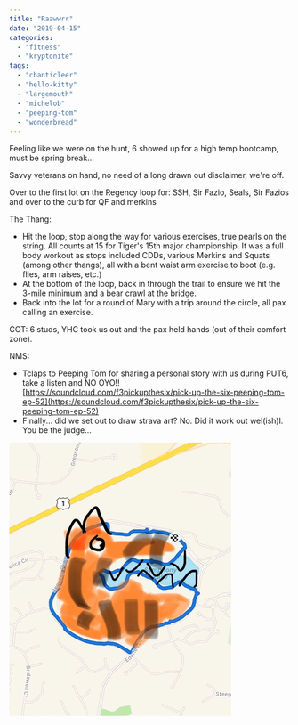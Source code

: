 ```yaml
---
title: "Raawwrr"
date: "2019-04-15"
categories: 
  - "fitness"
  - "kryptonite"
tags: 
  - "chanticleer"
  - "hello-kitty"
  - "largemouth"
  - "michelob"
  - "peeping-tom"
  - "wonderbread"
---
```


Feeling like we were on the hunt, 6 showed up for a high temp bootcamp, must be spring break...

Savvy veterans on hand, no need of a long drawn out disclaimer, we're off.

Over to the first lot on the Regency loop for: SSH, Sir Fazio, Seals, Sir Fazios and over to the curb for QF and merkins

The Thang:

- Hit the loop, stop along the way for various exercises, true pearls on the string. All counts at 15 for Tiger's 15th major championship. It was a full body workout as stops included CDDs, various Merkins and Squats (among other thangs), all with a bent waist arm exercise to boot (e.g. flies, arm raises, etc.)
- At the bottom of the loop, back in through the trail to ensure we hit the 3-mile minimum and a bear crawl at the bridge.
- Back into the lot for a round of Mary with a trip around the circle, all pax calling an exercise.

COT: 6 studs, YHC took us out and the pax held hands (out of their comfort zone).

NMS:

- Tclaps to Peeping Tom for sharing a personal story with us during PUT6, take a listen and NO OYO!! [https://soundcloud.com/f3pickupthesix/pick-up-the-six-peeping-tom-ep-52](https://soundcloud.com/f3pickupthesix/pick-up-the-six-peeping-tom-ep-52)
- Finally... did we set out to draw strava art? No. Did it work out wel(ish)l. You be the judge...

![](images/Screen-Shot-2019-04-15-at-7.13.13-AM.png)

